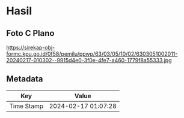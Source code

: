 # Hasil

## Foto C Plano

https://sirekap-obj-formc.kpu.go.id/0f58/pemilu/ppwp/63/03/05/10/02/6303051002011-20240217-010302--9915d4e0-3f0e-4fe7-a460-1779f8a55333.jpg


## Metadata

| Key        | Value               |
| ---------- | ------------------- |
| Time Stamp | 2024-02-17 01:07:28 |



